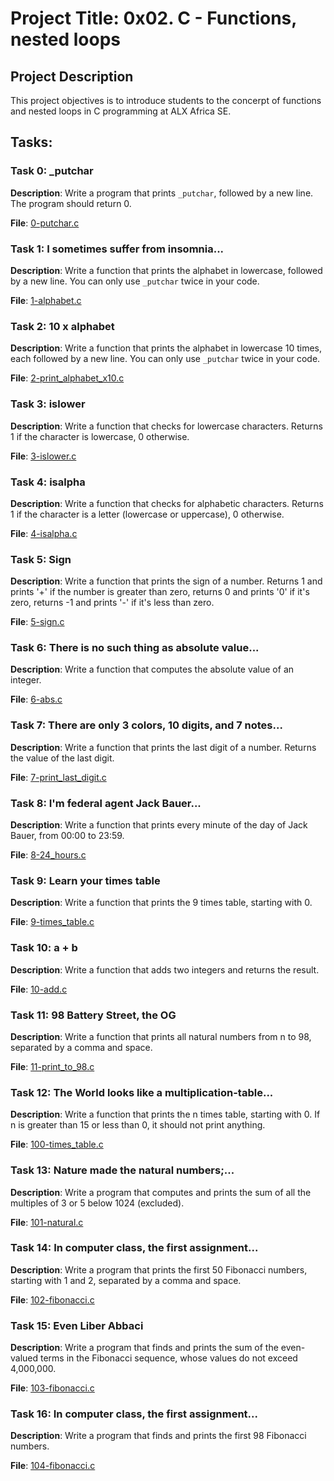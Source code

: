 # Project Title: 0x02. C - Functions, nested loops

## Project Description
This project objectives is to introduce students to the concerpt of functions and nested loops in C programming at ALX Africa SE.

## Tasks:

### Task 0: _putchar
**Description**: Write a program that prints `_putchar`, followed by a new line. The program should return 0.

**File**: [0-putchar.c](./0x02-functions_nested_loops/0-putchar.c)

### Task 1: I sometimes suffer from insomnia...
**Description**: Write a function that prints the alphabet in lowercase, followed by a new line. You can only use `_putchar` twice in your code.

**File**: [1-alphabet.c](./0x02-functions_nested_loops/1-alphabet.c)

### Task 2: 10 x alphabet
**Description**: Write a function that prints the alphabet in lowercase 10 times, each followed by a new line. You can only use `_putchar` twice in your code.

**File**: [2-print_alphabet_x10.c](./0x02-functions_nested_loops/2-print_alphabet_x10.c)

### Task 3: islower
**Description**: Write a function that checks for lowercase characters. Returns 1 if the character is lowercase, 0 otherwise.

**File**: [3-islower.c](./0x02-functions_nested_loops/3-islower.c)

### Task 4: isalpha
**Description**: Write a function that checks for alphabetic characters. Returns 1 if the character is a letter (lowercase or uppercase), 0 otherwise.

**File**: [4-isalpha.c](./0x02-functions_nested_loops/4-isalpha.c)

### Task 5: Sign
**Description**: Write a function that prints the sign of a number. Returns 1 and prints '+' if the number is greater than zero, returns 0 and prints '0' if it's zero, returns -1 and prints '-' if it's less than zero.

**File**: [5-sign.c](./0x02-functions_nested_loops/5-sign.c)

### Task 6: There is no such thing as absolute value...
**Description**: Write a function that computes the absolute value of an integer.

**File**: [6-abs.c](./0x02-functions_nested_loops/6-abs.c)

### Task 7: There are only 3 colors, 10 digits, and 7 notes...
**Description**: Write a function that prints the last digit of a number. Returns the value of the last digit.

**File**: [7-print_last_digit.c](./0x02-functions_nested_loops/7-print_last_digit.c)

### Task 8: I'm federal agent Jack Bauer...
**Description**: Write a function that prints every minute of the day of Jack Bauer, from 00:00 to 23:59.

**File**: [8-24_hours.c](./0x02-functions_nested_loops/8-24_hours.c)

### Task 9: Learn your times table
**Description**: Write a function that prints the 9 times table, starting with 0.

**File**: [9-times_table.c](./0x02-functions_nested_loops/9-times_table.c)

### Task 10: a + b
**Description**: Write a function that adds two integers and returns the result.

**File**: [10-add.c](./0x02-functions_nested_loops/10-add.c)

### Task 11: 98 Battery Street, the OG
**Description**: Write a function that prints all natural numbers from n to 98, separated by a comma and space.

**File**: [11-print_to_98.c](./0x02-functions_nested_loops/11-print_to_98.c)

### Task 12: The World looks like a multiplication-table...
**Description**: Write a function that prints the n times table, starting with 0. If n is greater than 15 or less than 0, it should not print anything.

**File**: [100-times_table.c](./0x02-functions_nested_loops/100-times_table.c)

### Task 13: Nature made the natural numbers;...
**Description**: Write a program that computes and prints the sum of all the multiples of 3 or 5 below 1024 (excluded).

**File**: [101-natural.c](./0x02-functions_nested_loops/101-natural.c)

### Task 14: In computer class, the first assignment...
**Description**: Write a program that prints the first 50 Fibonacci numbers, starting with 1 and 2, separated by a comma and space.

**File**: [102-fibonacci.c](./0x02-functions_nested_loops/102-fibonacci.c)

### Task 15: Even Liber Abbaci
**Description**: Write a program that finds and prints the sum of the even-valued terms in the Fibonacci sequence, whose values do not exceed 4,000,000.

**File**: [103-fibonacci.c](./0x02-functions_nested_loops/103-fibonacci.c)

### Task 16: In computer class, the first assignment...
**Description**: Write a program that finds and prints the first 98 Fibonacci numbers.

**File**: [104-fibonacci.c](./0x02-functions_nested_loops/104-fibonacci.c)
